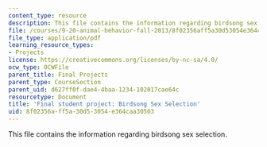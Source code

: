 ```yaml
---
content_type: resource
description: This file contains the information regarding birdsong sex selection.
file: /courses/9-20-animal-behavior-fall-2013/8f02356aff5a30d53054e364caa30503_MIT9_20F13_Trent_Erika.pdf
file_type: application/pdf
learning_resource_types:
- Projects
license: https://creativecommons.org/licenses/by-nc-sa/4.0/
ocw_type: OCWFile
parent_title: Final Projects
parent_type: CourseSection
parent_uid: d627ff0f-dae4-4baa-1234-102017cae64c
resourcetype: Document
title: 'Final student project: Birdsong Sex Selection'
uid: 8f02356a-ff5a-30d5-3054-e364caa30503
---
```

This file contains the information regarding birdsong sex selection.